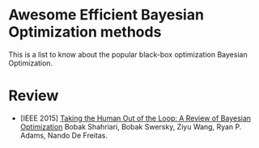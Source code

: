 # Awesome Efficient Bayesian Optimization methods
This is a list to know about the popular black-box optimization Bayesian Optimization.
# Review
* [IEEE 2015] [Taking the Human Out of the Loop: A Review of Bayesian Optimization](https://ieeexplore.ieee.org/stamp/stamp.jsp?arnumber=7352306) Bobak Shahriari, Bobak Swersky, Ziyu Wang, Ryan P. Adams, Nando De Freitas.
